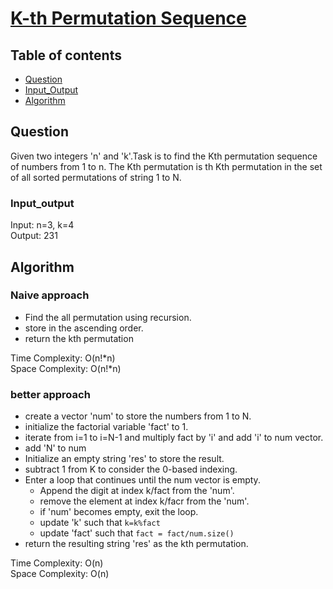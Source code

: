 # [K-th Permutation Sequence](https://www.codingninjas.com/codestudio/problems/k-th-permutation-sequence_8230822?challengeSlug=striver-sde-challenge&leftPanelTab=0)

## Table of contents

- [Question](#question)
- [Input_Output](#input_output)
- [Algorithm](#algorithm)

## Question
Given two integers 'n' and 'k'.Task is to find the Kth permutation sequence of numbers from 1 to n. The Kth permutation is th Kth permutation in the set of all sorted permutations of string 1 to N.

### Input_output
Input: n=3, k=4</br>
Output: 231

## Algorithm

### Naive approach
- Find the all permutation using recursion.
- store in the ascending order.
- return the kth permutation

Time Complexity: O(n!*n)</br>
Space Complexity: O(n!*n)

### better approach
- create a vector 'num' to store the numbers from 1 to N.
- initialize the factorial variable 'fact' to 1.
- iterate from i=1 to i=N-1 and multiply fact by 'i' and add 'i' to num vector.
- add 'N' to num 
- Initialize an empty string 'res' to store the result.
- subtract 1 from K to consider the 0-based indexing.
- Enter a loop that continues until the num vector is empty.
    - Append the digit at index k/fact from the 'num'.
    - remove the element at index k/facr from the 'num'.
    - if 'num' becomes empty, exit the loop.
    - update 'k' such that <code>k=k%fact</code>
    - update 'fact' such that <code>fact = fact/num.size()</code>
- return the resulting string 'res' as the kth permutation.

Time Complexity: O(n)</br>
Space Complexity: O(n)


